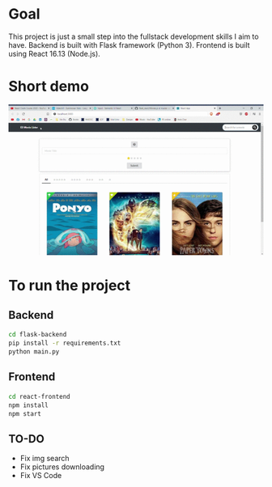# Goal

This project is just a small step into the fullstack development skills I aim to have.
Backend is built with Flask framework (Python 3).
Frontend is built using React 16.13 (Node.js).

# Short demo

![Demo gif](https://github.com/s-rigaud/flask_react/blob/master/demo.gif)

# To run the project

## Backend

```bash
cd flask-backend
pip install -r requirements.txt
python main.py
```

## Frontend

```bash
cd react-frontend
npm install
npm start
```

## TO-DO

* Fix img search
* Fix pictures downloading
* Fix VS Code
